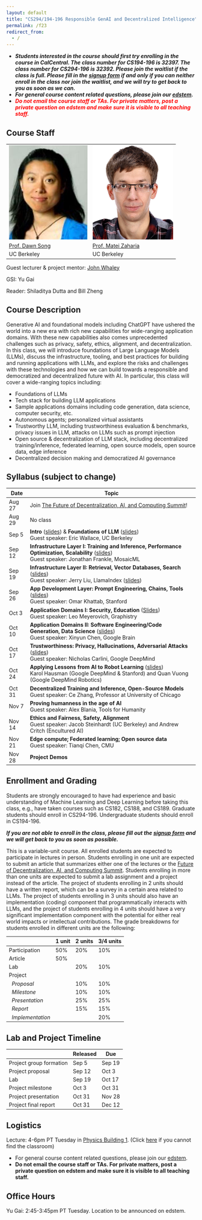 ```yaml
---
layout: default
title: "CS294/194-196 Responsible GenAI and Decentralized Intelligence"
permalink: /f23
redirect_from:
  - /
---
```


<!-- # Responsible GenAI and Decentralized Intelligence -->

<!-- # CS294/194-196:  Special Topics on Science and Technology of Decentralization and Decentralized Intelligence -->

- ***Students interested in the course should first try enrolling in the course in CalCentral. The class number for CS194-196 is 32397. The class number for CS294-196 is 32392. Please join the waitlist if the class is full. Please fill in the <a href="https://forms.gle/i7d4rryctc3JN4cC9">signup form</a> if and only if you can neither enroll in the class nor join the waitlist, and we will try to get back to you as soon as we can.***
- ***For general course content related questions, please join our [edstem](https://edstem.org/us/courses/41945/discussion/).***
- ***<span style="color:red">Do not email the course staff or TAs. For private matters, post a private question on edstem and make sure it is visible to all teaching staff.</span>***

## Course Staff
<!-- Instructors: <a href="https://people.eecs.berkeley.edu/~dawnsong/">Prof. Dawn Song</a> and <a href="https://people.eecs.berkeley.edu/~matei/">Prof. Matei Zaharia</a> -->

<table>
<tbody>
<tr>
<td><img src="assets/dawn1.jpg" height=250/></td>
<td><img src="assets/matei.jpg" height=250/></td>
</tr>
<tr>
<td><a href="https://people.eecs.berkeley.edu/~dawnsong/">Prof. Dawn Song</a></td>
<td><a href="https://people.eecs.berkeley.edu/~matei/">Prof. Matei Zaharia</a></td>
<tr>
<td>UC Berkeley</td>
<td>UC Berkeley</td>
</tr>
</tr>
</tbody>
</table>

Guest lecturer & project mentor: <a href="https://suif.stanford.edu/~jwhaley/">John Whaley</a>

GSI: Yu Gai

Reader: Shiladitya Dutta and Bill Zheng

## Course Description
Generative AI and foundational models including ChatGPT have ushered the world into a new era with rich new capabilities for wide-ranging application domains. With these new capabilities also comes unprecedented challenges such as privacy, safety, ethics, alignment, and decentralization. In this class, we will introduce foundations of Large Language Models (LLMs), discuss the infrastructure, tooling, and best practices for building and running applications with LLMs, and explore the risks and challenges with these technologies and how we can build towards a responsible and democratized and decentralized future with AI. In particular, this class will cover a wide-ranging topics including:
- Foundations of LLMs
- Tech stack for building LLM applications
- Sample applications domains including code generation, data science, computer security, etc.
- Autonomous agents; personalized virtual assistants
- Trustworthy LLM, including trustworthiness evaluation & benchmarks, privacy issues in LLM, attacks on LLMs such as prompt injection
- Open source & decentralization of LLM stack, including decentralized training/inference, federated learning, open source models, open source data, edge inference
- Decentralized decision making and democratized AI governance

## Syllabus (subject to change)

| Date   | Topic                                                                                 |
|--------|---------------------------------------------------------------------------------------|
| Aug 27 | Join <a href="https://rdi.berkeley.edu/events/decentralizationaisummit">The Future of Decentralization, AI, and Computing Summit</a>! |
| Aug 29 | No class                                                                              |
| Sep 5  | <strong>Intro</strong> (<a href="assets/intro-cs294-196-f23.pptx.pdf">slides</a>) & <strong>Foundations of LLM</strong> (<a href="assets/CS294-Lecture-1.pdf">slides</a>) <br> Guest speaker: Eric Wallace, UC Berkeley|
| Sep 12 | <strong>Infrastructure Layer I: Training and Inference, Performance Optimization, Scalability</strong> (<a href="assets/CS294-Lecture-2.pdf">slides</a>) <br> Guest speaker: Jonathan Frankle, MosaicML |
| Sep 19 | <strong>Infrastructure Layer II: Retrieval, Vector Databases, Search</strong> (<a href="assets/CS294-Lecture-3.pdf">slides</a>) <br> Guest speaker: Jerry Liu, LlamaIndex (<a href="assets/CS294-Lecture-3_1.pdf">slides</a>) |
| Sep 26 | <strong>App Development Layer: Prompt Engineering, Chains, Tools</strong> (<a href="assets/CS294-Lecture-4.pdf">slides</a>) <br> Guest speaker: Omar Khattab, Stanford |
| Oct 3  | <strong>Application Domains I: Security, Education</strong> (<a href="assets/CS294-Lecture-5.pdf">Slides</a>) <br> Guest speaker: Leo Meyerovich, Graphistry |
| Oct 10 | <strong>Application Domains II: Software Engineering/Code Generation, Data Science</strong> (<a href="assets/LLM_codegen_lecture.pdf">slides</a>)<br> Guest speaker: Xinyun Chen, Google Brain |
| Oct 17 | <strong>Trustworthiness: Privacy, Hallucinations, Adversarial Attacks</strong> (<a href="assets/berkeley_llm_security.pdf">slides</a>) <br> Guest speaker: Nicholas Carlini, Google DeepMind |
| Oct 24 | <strong>Applying Lessons from AI to Robot Learning</strong> (<a href="assets/oct_24.pdf">slides<a>) <br> Karol Hausman (Google DeepMind & Stanford) and Quan Vuong (Google DeepMind Robotics) |
| Oct 31 | <strong>Decentralized Training and Inference, Open-Source Models</strong> <br> Guest speaker: Ce Zhang, Professor at University of Chicago |
| Nov 7  | <strong>Proving humanness in the age of AI</strong> <br> Guest speaker: Alex Blania, Tools for Humanity |
| Nov 14 | <strong>Ethics and Fairness, Safety, Alignment</strong> <br> Guest speaker: Jacob Steinhardt  (UC Berkeley) and Andrew Critch (Encultured AI) |
| Nov 21 | <strong>Edge compute; Federated learning; Open source data</strong> <br> Guest speaker: Tianqi Chen, CMU |
| Nov 28 | <strong>Project Demos</strong> |

<!-- ## Meet the Speakers
TBA
 -->

## Enrollment and Grading
Students are strongly encouraged to have had experience and basic understanding of Machine Learning and Deep Learning before taking this class, e.g., have taken courses such as CS182, CS188, and CS189.
Graduate students should enroll in CS294-196. Undergraduate students should enroll in CS194-196.

***If you are not able to enroll in the class, please fill out the <a href="https://forms.gle/i7d4rryctc3JN4cC9">signup form</a> and we will get back to you as soon as possible.***

This is a variable-unit course.
All enrolled students are expected to participate in lectures in person.
Students enrolling in one unit are expected to submit an article that summarizes either one of the lectures or the <a href="https://rdi.berkeley.edu/events/sbcberkeley">Future of Decentralization, AI, and Computing Summit</a>.
Students enrolling in more than one units are expected to submit a lab assignment and a project instead of the article.
The project of students enrolling in 2 units should have a written report, which can be a survey in a certain area related to LLMs.
The project of students enrolling in 3 units should also have an implementation (coding) component that programmatically interacts with LLMs, and the project of students enrolling in 4 units should have a very significant implementation component with the potential for either real world impacts or intellectual contributions.
The grade breakdowns for students enrolled in different units are the following:

|                              | 1 unit | 2 units | 3/4 units |
|------------------------------|--------|---------|-----------|
| Participation                | 50%    | 20%     | 10%       |
| Article                      | 50%    |         |           |
| Lab                          |        | 20%     | 10%       |
| Project                      |        |         |           |
| &nbsp;&nbsp;*Proposal*       |        | 10%     | 10%       |
| &nbsp;&nbsp;*Milestone*      |        | 10%     | 10%       |
| &nbsp;&nbsp;*Presentation*   |        | 25%     | 25%       |
| &nbsp;&nbsp;*Report*         |        | 15%     | 15%       |
| &nbsp;&nbsp;*Implementation* |        |         | 20%       |

## Lab and Project Timeline

|                         | Released | Due    |
|-------------------------|----------|--------|
| Project group formation | Sep 5    | Sep 19 |
| Project proposal        | Sep 12   | Oct 3  |
| Lab                     | Sep 19   | Oct 17 |
| Project milestone       | Oct 3    | Oct 31 |
| Project presentation    | Oct 31   | Nov 28 |
| Project final report    | Oct 31   | Dec 12 |

## Logistics
Lecture: 4-6pm PT Tuesday in <a href="https://rtl.berkeley.edu/classroom-database/physics-0001">Physics Building 1</a>. (Click <a href="https://www.reddit.com/r/berkeley/comments/p8w9ih/physics_building_1_vs_2_vs_3_vs_4/">here</a> if you cannot find the classroom)

<!-- To get future announcements about the course and guest lectures, please join <a href="https://groups.google.com/g/berkeley-rdi">the mailing list</a>. -->

- For general course content related questions, please join our [edstem](https://edstem.org/us/courses/41945/discussion/).
- <b>Do not email the course staff or TAs. For private matters, post a private question on edstem and make sure it is visible to all teaching staff.</b>

## Office Hours
Yu Gai: 2:45-3:45pm PT Tuesday. Location to be announced on edstem.
